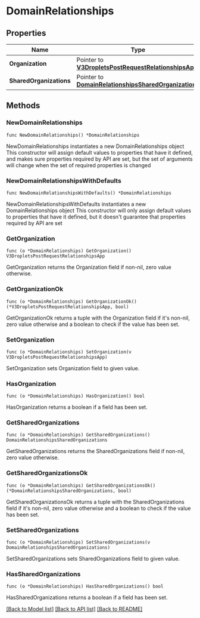 # DomainRelationships

## Properties

Name | Type | Description | Notes
------------ | ------------- | ------------- | -------------
**Organization** | Pointer to [**V3DropletsPostRequestRelationshipsApp**](V3DropletsPostRequestRelationshipsApp.md) |  | [optional] 
**SharedOrganizations** | Pointer to [**DomainRelationshipsSharedOrganizations**](DomainRelationshipsSharedOrganizations.md) |  | [optional] 

## Methods

### NewDomainRelationships

`func NewDomainRelationships() *DomainRelationships`

NewDomainRelationships instantiates a new DomainRelationships object
This constructor will assign default values to properties that have it defined,
and makes sure properties required by API are set, but the set of arguments
will change when the set of required properties is changed

### NewDomainRelationshipsWithDefaults

`func NewDomainRelationshipsWithDefaults() *DomainRelationships`

NewDomainRelationshipsWithDefaults instantiates a new DomainRelationships object
This constructor will only assign default values to properties that have it defined,
but it doesn't guarantee that properties required by API are set

### GetOrganization

`func (o *DomainRelationships) GetOrganization() V3DropletsPostRequestRelationshipsApp`

GetOrganization returns the Organization field if non-nil, zero value otherwise.

### GetOrganizationOk

`func (o *DomainRelationships) GetOrganizationOk() (*V3DropletsPostRequestRelationshipsApp, bool)`

GetOrganizationOk returns a tuple with the Organization field if it's non-nil, zero value otherwise
and a boolean to check if the value has been set.

### SetOrganization

`func (o *DomainRelationships) SetOrganization(v V3DropletsPostRequestRelationshipsApp)`

SetOrganization sets Organization field to given value.

### HasOrganization

`func (o *DomainRelationships) HasOrganization() bool`

HasOrganization returns a boolean if a field has been set.

### GetSharedOrganizations

`func (o *DomainRelationships) GetSharedOrganizations() DomainRelationshipsSharedOrganizations`

GetSharedOrganizations returns the SharedOrganizations field if non-nil, zero value otherwise.

### GetSharedOrganizationsOk

`func (o *DomainRelationships) GetSharedOrganizationsOk() (*DomainRelationshipsSharedOrganizations, bool)`

GetSharedOrganizationsOk returns a tuple with the SharedOrganizations field if it's non-nil, zero value otherwise
and a boolean to check if the value has been set.

### SetSharedOrganizations

`func (o *DomainRelationships) SetSharedOrganizations(v DomainRelationshipsSharedOrganizations)`

SetSharedOrganizations sets SharedOrganizations field to given value.

### HasSharedOrganizations

`func (o *DomainRelationships) HasSharedOrganizations() bool`

HasSharedOrganizations returns a boolean if a field has been set.


[[Back to Model list]](../README.md#documentation-for-models) [[Back to API list]](../README.md#documentation-for-api-endpoints) [[Back to README]](../README.md)


